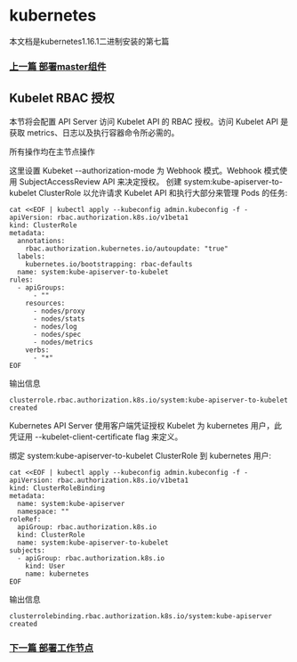 # kubernetes

本文档是kubernetes1.16.1二进制安装的第七篇

### [上一篇 部署master组件](https://github.com/mytting/kubernetes/blob/master/%E4%BA%8C%E8%BF%9B%E5%88%B6%E5%AE%89%E8%A3%851.16.1/v1.16.1-F%20%E9%83%A8%E7%BD%B2master%E7%BB%84%E4%BB%B6.md)

##  Kubelet RBAC 授权

本节将会配置 API Server 访问 Kubelet API 的 RBAC 授权。访问 Kubelet API 是获取 metrics、日志以及执行容器命令所必需的。

所有操作均在主节点操作

这里设置 Kubeket --authorization-mode 为 Webhook 模式。Webhook 模式使用 SubjectAccessReview API 来决定授权。
创建 system:kube-apiserver-to-kubelet ClusterRole 以允许请求 Kubelet API 和执行大部分来管理 Pods 的任务:

```
cat <<EOF | kubectl apply --kubeconfig admin.kubeconfig -f -
apiVersion: rbac.authorization.k8s.io/v1beta1
kind: ClusterRole
metadata:
  annotations:
    rbac.authorization.kubernetes.io/autoupdate: "true"
  labels:
    kubernetes.io/bootstrapping: rbac-defaults
  name: system:kube-apiserver-to-kubelet
rules:
  - apiGroups:
      - ""
    resources:
      - nodes/proxy
      - nodes/stats
      - nodes/log
      - nodes/spec
      - nodes/metrics
    verbs:
      - "*"
EOF
```

输出信息

```
clusterrole.rbac.authorization.k8s.io/system:kube-apiserver-to-kubelet created
```

 Kubernetes API Server 使用客户端凭证授权 Kubelet 为 kubernetes 用户，此凭证用 --kubelet-client-certificate flag 来定义。

绑定 system:kube-apiserver-to-kubelet ClusterRole 到 kubernetes 用户:

```
cat <<EOF | kubectl apply --kubeconfig admin.kubeconfig -f -
apiVersion: rbac.authorization.k8s.io/v1beta1
kind: ClusterRoleBinding
metadata:
  name: system:kube-apiserver
  namespace: ""
roleRef:
  apiGroup: rbac.authorization.k8s.io
  kind: ClusterRole
  name: system:kube-apiserver-to-kubelet
subjects:
  - apiGroup: rbac.authorization.k8s.io
    kind: User
    name: kubernetes
EOF
```

输出信息

```
clusterrolebinding.rbac.authorization.k8s.io/system:kube-apiserver created
```



### [下一篇 部署工作节点](https://github.com/mytting/kubernetes/blob/master/%E4%BA%8C%E8%BF%9B%E5%88%B6%E5%AE%89%E8%A3%851.16.1/v1.16.1-H%20%E9%83%A8%E7%BD%B2%E5%B7%A5%E4%BD%9C%E8%8A%82%E7%82%B9.md)